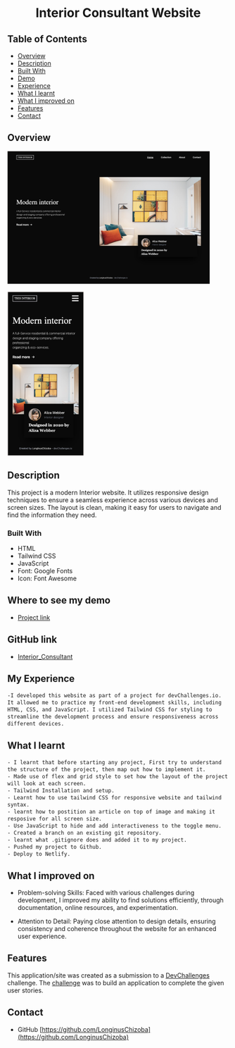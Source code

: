 
<!-- Please update value in the {}  -->

<h1 align="center"> Interior Consultant Website </h1>


<!-- TABLE OF CONTENTS -->

## Table of Contents

- [Overview](#overview)
- [Description](#decription)
- [Built With](#built-with)
- [Demo](#demo)
- [Experience](#experience)
- [What I learnt](#WhatIlearnt)
- [What I improved on](#WhatIimprovedon)
- [Features](#features)
- [Contact](#contact)

<!-- OVERVIEW -->

## Overview

<img width="460" alt="Desktop" src="https://raw.githubusercontent.com/LonginusChizoba/hackerton/main/Interior_Consultant/assets/img/webView.jpg">

<img width="174" alt="Mobile" src="https://raw.githubusercontent.com/LonginusChizoba/hackerton/main/Interior_Consultant/assets/img/mobileView.jpg"><br>


<!-- Description -->

## Description
This project is a modern Interior website. It utilizes responsive design techniques to ensure a seamless experience across various devices and screen sizes. The layout is clean, making it easy for users to navigate and find the information they need.

### Built With

- HTML
- Tailwind CSS
- JavaScript
- Font: Google Fonts
- Icon: Font Awesome

<!-- Demo -->

## Where to see my demo
  - [Project link](https://illustrious-moxie-80da01.netlify.app/interior_consultant)

## GitHub link

  - [Interior_Consultant](https://github.com/LonginusChizoba/hackerton/tree/main/Interior_Consultant)


## My Experience
    -I developed this website as part of a project for devChallenges.io. It allowed me to practice my front-end development skills, including HTML, CSS, and JavaScript. I utilized Tailwind CSS for styling to streamline the development process and ensure responsiveness across different devices.


## What I learnt
    - I learnt that before starting any project, First try to understand the structure of the project, then map out how to implement it.
    - Made use of flex and grid style to set how the layout of the project will look at each screen.
    - Tailwind Installation and setup.
    - Learnt how to use tailwind CSS for responsive website and tailwind syntax.
    - learnt how to postition an article on top of image and making it resposive for all screen size.
    - Use JavaScript to hide and add interactiveness to the toggle menu.
    - Created a branch on an existing git repository.
    - learnt what .gitignore does and added it to my project.
    - Pushed my project to Github.
    - Deploy to Netlify.

## What I improved on
- Problem-solving Skills: Faced with various challenges during development, I improved my ability to find solutions efficiently, through documentation, online resources, and experimentation.

- Attention to Detail: Paying close attention to design details, ensuring consistency and coherence throughout the website for an enhanced user experience.


## Features

<!-- List the features of your application or follow the template. Don't share the figma file here :) -->

This application/site was created as a submission to a [DevChallenges](https://devchallenges.io/challenges) challenge. The [challenge](https://devchallenges.io/challenges/wBunSb7FPrIepJZAg0sY) was to build an application to complete the given user stories.

## Contact

- GitHub [https://github.com/LonginusChizoba](https://github.com/LonginusChizoba)

